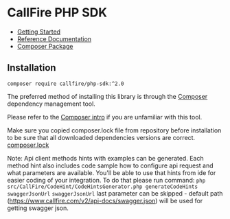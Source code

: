 CallFire PHP SDK
================

* [Getting Started](/docs/en/00.getting.started.md)
* [Reference Documentation](https://developers.callfire.com/)
* [Composer Package](https://packagist.org/packages/callfire/php-sdk#2.0.x-dev)

## Installation

`composer require callfire/php-sdk:^2.0`

The preferred method of installing this library is through the
[Composer](http://getcomposer.org/) dependency management tool.

Please refer to the [Composer intro](http://getcomposer.org/doc/00-intro.md)
if you are unfamiliar with this tool.

Make sure you copied composer.lock file from repository before installation 
to be sure that all downloaded dependencies versions are correct. 
[composer.lock](https://github.com/CallFire/CallFire-PHP-SDK/blob/2.0/composer.lock)

Note: Api client methods hints with examples can be generated.
Each method hint also includes code sample how to configure api request and what parameters are available. 
You'll be able to use that hints from ide for easier coding of your integration.
To do that please run command:
`php src/CallFire/CodeHint/CodeHintsGenerator.php generateCodeHints swaggerJsonUrl`
`swaggerJsonUrl` last parameter can be skipped - default path (https://www.callfire.com/v2/api-docs/swagger.json) 
will be used for getting swagger json.



